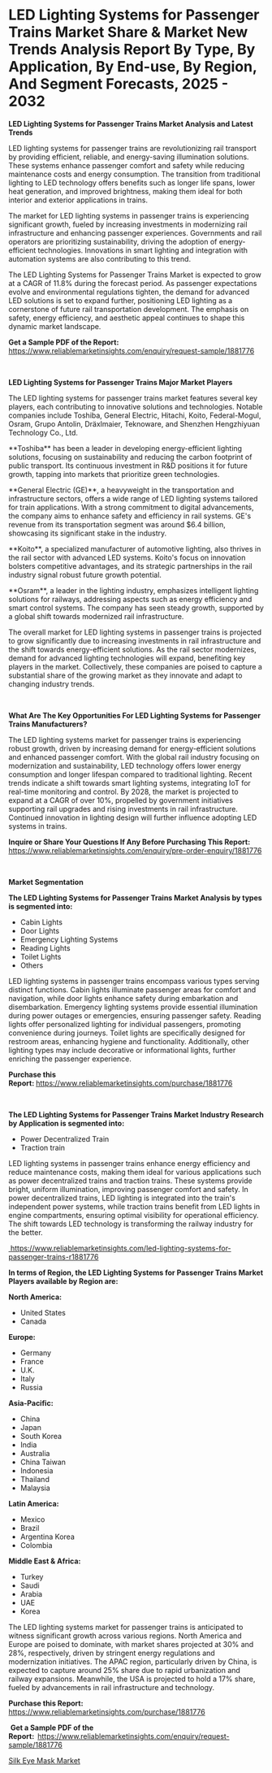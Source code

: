 <p><h1>LED Lighting Systems for Passenger Trains Market Share & Market New Trends Analysis Report By Type, By Application, By End-use, By Region, And Segment Forecasts, 2025 - 2032</h1></p><p><strong>LED Lighting Systems for Passenger Trains Market Analysis and Latest Trends</strong></p>
<p><p>LED lighting systems for passenger trains are revolutionizing rail transport by providing efficient, reliable, and energy-saving illumination solutions. These systems enhance passenger comfort and safety while reducing maintenance costs and energy consumption. The transition from traditional lighting to LED technology offers benefits such as longer life spans, lower heat generation, and improved brightness, making them ideal for both interior and exterior applications in trains.</p><p>The market for LED lighting systems in passenger trains is experiencing significant growth, fueled by increasing investments in modernizing rail infrastructure and enhancing passenger experiences. Governments and rail operators are prioritizing sustainability, driving the adoption of energy-efficient technologies. Innovations in smart lighting and integration with automation systems are also contributing to this trend.</p><p>The LED Lighting Systems for Passenger Trains Market is expected to grow at a CAGR of 11.8% during the forecast period. As passenger expectations evolve and environmental regulations tighten, the demand for advanced LED solutions is set to expand further, positioning LED lighting as a cornerstone of future rail transportation development. The emphasis on safety, energy efficiency, and aesthetic appeal continues to shape this dynamic market landscape.</p></p>
<p><strong>Get a Sample PDF of the Report:&nbsp;</strong> <a href="https://www.reliablemarketinsights.com/enquiry/request-sample/1881776?utm_campaign=1937&utm_medium=2&utm_source=Github&utm_content=ia&utm_term=10022025&utm_id=led-lighting-systems-for-passenger-trains">https://www.reliablemarketinsights.com/enquiry/request-sample/1881776</a></p>
<p>&nbsp;</p>
<p><strong>LED Lighting Systems for Passenger Trains Major Market Players</strong></p>
<p><p>The LED lighting systems for passenger trains market features several key players, each contributing to innovative solutions and technologies. Notable companies include Toshiba, General Electric, Hitachi, Koito, Federal-Mogul, Osram, Grupo Antolin, Dräxlmaier, Teknoware, and Shenzhen Hengzhiyuan Technology Co., Ltd.</p><p>**Toshiba** has been a leader in developing energy-efficient lighting solutions, focusing on sustainability and reducing the carbon footprint of public transport. Its continuous investment in R&D positions it for future growth, tapping into markets that prioritize green technologies.</p><p>**General Electric (GE)**, a heavyweight in the transportation and infrastructure sectors, offers a wide range of LED lighting systems tailored for train applications. With a strong commitment to digital advancements, the company aims to enhance safety and efficiency in rail systems. GE's revenue from its transportation segment was around $6.4 billion, showcasing its significant stake in the industry.</p><p>**Koito**, a specialized manufacturer of automotive lighting, also thrives in the rail sector with advanced LED systems. Koito's focus on innovation bolsters competitive advantages, and its strategic partnerships in the rail industry signal robust future growth potential.</p><p>**Osram**, a leader in the lighting industry, emphasizes intelligent lighting solutions for railways, addressing aspects such as energy efficiency and smart control systems. The company has seen steady growth, supported by a global shift towards modernized rail infrastructure.</p><p>The overall market for LED lighting systems in passenger trains is projected to grow significantly due to increasing investments in rail infrastructure and the shift towards energy-efficient solutions. As the rail sector modernizes, demand for advanced lighting technologies will expand, benefiting key players in the market. Collectively, these companies are poised to capture a substantial share of the growing market as they innovate and adapt to changing industry trends.</p></p>
<p>&nbsp;</p>
<p><strong>What Are The Key Opportunities For LED Lighting Systems for Passenger Trains Manufacturers?</strong></p>
<p><p>The LED lighting systems market for passenger trains is experiencing robust growth, driven by increasing demand for energy-efficient solutions and enhanced passenger comfort. With the global rail industry focusing on modernization and sustainability, LED technology offers lower energy consumption and longer lifespan compared to traditional lighting. Recent trends indicate a shift towards smart lighting systems, integrating IoT for real-time monitoring and control. By 2028, the market is projected to expand at a CAGR of over 10%, propelled by government initiatives supporting rail upgrades and rising investments in rail infrastructure. Continued innovation in lighting design will further influence adopting LED systems in trains.</p></p>
<p><strong>Inquire or Share Your Questions If Any Before Purchasing This Report:</strong> <a href="https://www.reliablemarketinsights.com/enquiry/pre-order-enquiry/1881776?utm_campaign=1937&utm_medium=2&utm_source=Github&utm_content=ia&utm_term=10022025&utm_id=led-lighting-systems-for-passenger-trains">https://www.reliablemarketinsights.com/enquiry/pre-order-enquiry/1881776</a></p>
<p>&nbsp;</p>
<p><strong>Market Segmentation</strong></p>
<p><strong>The LED Lighting Systems for Passenger Trains Market Analysis by types is segmented into:</strong></p>
<p><ul><li>Cabin Lights</li><li>Door Lights</li><li>Emergency Lighting Systems</li><li>Reading Lights</li><li>Toilet Lights</li><li>Others</li></ul></p>
<p><p>LED lighting systems in passenger trains encompass various types serving distinct functions. Cabin lights illuminate passenger areas for comfort and navigation, while door lights enhance safety during embarkation and disembarkation. Emergency lighting systems provide essential illumination during power outages or emergencies, ensuring passenger safety. Reading lights offer personalized lighting for individual passengers, promoting convenience during journeys. Toilet lights are specifically designed for restroom areas, enhancing hygiene and functionality. Additionally, other lighting types may include decorative or informational lights, further enriching the passenger experience.</p></p>
<p><strong>Purchase this Report:&nbsp;</strong><a href="https://www.reliablemarketinsights.com/purchase/1881776?utm_campaign=1937&utm_medium=2&utm_source=Github&utm_content=ia&utm_term=10022025&utm_id=led-lighting-systems-for-passenger-trains">https://www.reliablemarketinsights.com/purchase/1881776</a></p>
<p>&nbsp;</p>
<p><strong>The LED Lighting Systems for Passenger Trains Market Industry Research by Application is segmented into:</strong></p>
<p><ul><li>Power Decentralized Train</li><li>Traction train</li></ul></p>
<p><p>LED lighting systems in passenger trains enhance energy efficiency and reduce maintenance costs, making them ideal for various applications such as power decentralized trains and traction trains. These systems provide bright, uniform illumination, improving passenger comfort and safety. In power decentralized trains, LED lighting is integrated into the train's independent power systems, while traction trains benefit from LED lights in engine compartments, ensuring optimal visibility for operational efficiency. The shift towards LED technology is transforming the railway industry for the better.</p></p>
<p><a href="https://www.reliablemarketinsights.com/led-lighting-systems-for-passenger-trains-r1881776?utm_campaign=1937&utm_medium=2&utm_source=Github&utm_content=ia&utm_term=10022025&utm_id=led-lighting-systems-for-passenger-trains">&nbsp;https://www.reliablemarketinsights.com/led-lighting-systems-for-passenger-trains-r1881776</a></p>
<p><strong>In terms of Region, the LED Lighting Systems for Passenger Trains Market Players available by Region are:</strong></p>
<p>
    <p> <strong> North America: </strong>
        <ul>
            <li>United States</li>
            <li>Canada</li>
        </ul>
        </p> 
    <p> <strong> Europe: </strong>
        <ul>
            <li>Germany</li>
            <li>France</li>
            <li>U.K.</li>
            <li>Italy</li>
            <li>Russia</li>
        </ul>
        </p> 
    <p> <strong> Asia-Pacific: </strong>
        <ul>
            <li>China</li>
            <li>Japan</li>
            <li>South Korea</li>
            <li>India</li>
            <li>Australia</li>
            <li>China Taiwan</li>
            <li>Indonesia</li>
            <li>Thailand</li>
            <li>Malaysia</li>
        </ul>
        </p> 
    <p> <strong> Latin America: </strong>
        <ul>
            <li>Mexico</li>
            <li>Brazil</li>
            <li>Argentina Korea</li>
            <li>Colombia</li>
        </ul>
        </p> 
    <p> <strong> Middle East & Africa: </strong>
        <ul>
            <li>Turkey</li>
            <li>Saudi</li>
            <li>Arabia</li>
            <li>UAE</li>
            <li>Korea</li>
        </ul>
    </p>
    </p>
<p><p>The LED lighting systems market for passenger trains is anticipated to witness significant growth across various regions. North America and Europe are poised to dominate, with market shares projected at 30% and 28%, respectively, driven by stringent energy regulations and modernization initiatives. The APAC region, particularly driven by China, is expected to capture around 25% share due to rapid urbanization and railway expansions. Meanwhile, the USA is projected to hold a 17% share, fueled by advancements in rail infrastructure and technology.</p></p>
<p><strong>Purchase this Report: </strong><a href="https://www.reliablemarketinsights.com/purchase/1881776?utm_campaign=1937&utm_medium=2&utm_source=Github&utm_content=ia&utm_term=10022025&utm_id=led-lighting-systems-for-passenger-trains">https://www.reliablemarketinsights.com/purchase/1881776</a></p>
<p>&nbsp;<strong>Get a Sample PDF of the Report:&nbsp;&nbsp;</strong><a href="https://www.reliablemarketinsights.com/enquiry/request-sample/1881776?utm_campaign=1937&utm_medium=2&utm_source=Github&utm_content=ia&utm_term=10022025&utm_id=led-lighting-systems-for-passenger-trains">https://www.reliablemarketinsights.com/enquiry/request-sample/1881776</a></p>
<p><strong></strong></p>
<p><p><a href="https://github.com/bmorecock/Market-Research-Report-List-6/blob/main/silk-eye-mask-market.md?utm_campaign=1937&utm_medium=2&utm_source=Github&utm_content=ia&utm_term=10022025&utm_id=led-lighting-systems-for-passenger-trains">Silk Eye Mask Market</a></p></p>